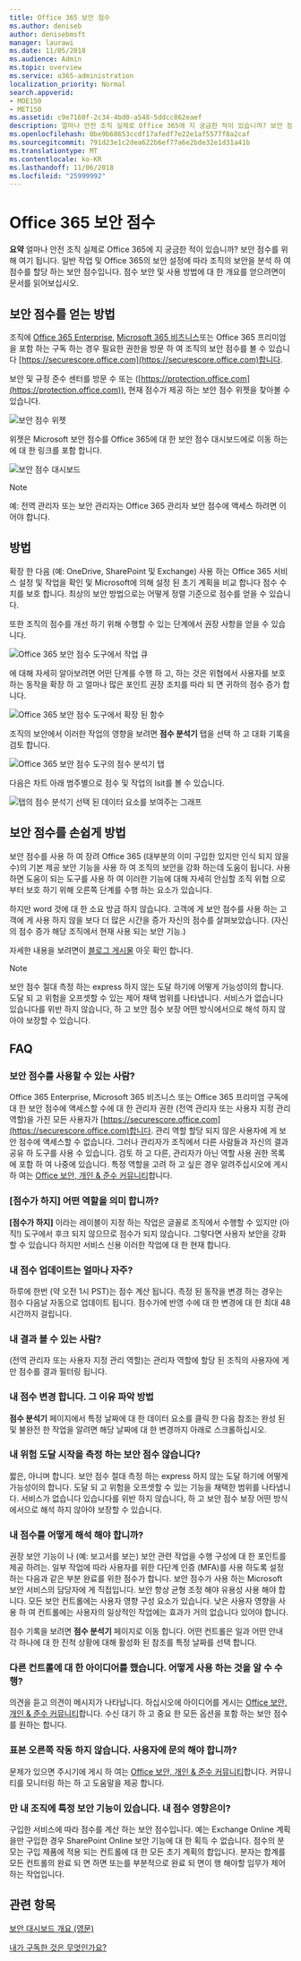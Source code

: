```yaml
---
title: Office 365 보안 점수
ms.author: deniseb
author: denisebmsft
manager: laurawi
ms.date: 11/05/2018
ms.audience: Admin
ms.topic: overview
ms.service: o365-administration
localization_priority: Normal
search.appverid:
- MOE150
- MET150
ms.assetid: c9e7160f-2c34-4bd0-a548-5ddcc862eaef
description: 얼마나 안전 조직 실제로 Office 365에 지 궁금한 적이 있습니까? 보안 점수를 위해 여기 됩니다. 일반 작업 및 Offic 365의 보안 설정에 따라 조직의 보안을 분석 하 여 점수를 할당 하는 보안 점수입니다.
ms.openlocfilehash: 0be9b68653ccdf17afedf7e22e1af5577f8a2caf
ms.sourcegitcommit: 791d23e1c2dea622b6ef77a6e2bde32e1d31a41b
ms.translationtype: MT
ms.contentlocale: ko-KR
ms.lasthandoff: 11/06/2018
ms.locfileid: "25999992"
---
```

# <a name="office-365-secure-score"></a>Office 365 보안 점수

**요약** 얼마나 안전 조직 실제로 Office 365에 지 궁금한 적이 있습니까? 보안 점수를 위해 여기 됩니다. 일반 작업 및 Office 365의 보안 설정에 따라 조직의 보안을 분석 하 여 점수를 할당 하는 보안 점수입니다. 점수 보안 및 사용 방법에 대 한 개요를 얻으려면이 문서를 읽어보십시오.
  
## <a name="how-to-get-to-secure-score"></a>보안 점수를 얻는 방법

조직에 [Office 365 Enterprise](https://docs.microsoft.com/office365/enterprise/), [Microsoft 365 비즈니스](https://docs.microsoft.com/microsoft-365/business/)또는 Office 365 프리미엄을 포함 하는 구독 하는 경우 필요한 권한을 방문 하 여 조직의 보안 점수를 볼 수 있습니다 [https://securescore.office.com](https://securescore.office.com)합니다. 

보안 및 규정 준수 센터를 방문 수 또는 ([https://protection.office.com](https://protection.office.com)), 현재 점수가 제공 하는 보안 점수 위젯을 찾아볼 수 있습니다.

![보안 점수 위젯](media/SecureScoreWidget-o365.png)

위젯은 Microsoft 보안 점수를 Office 365에 대 한 보안 점수 대시보드에로 이동 하는에 대 한 링크를 포함 합니다.

![보안 점수 대시보드](media/SecureScore-WelcomeScreen.png)

> [!NOTE]
> 예: 전역 관리자 또는 보안 관리자는 Office 365 관리자 보안 점수에 액세스 하려면 이어야 합니다.
  
## <a name="how-it-works"></a>방법

확장 한 다음 (예: OneDrive, SharePoint 및 Exchange) 사용 하는 Office 365 서비스 설정 및 작업을 확인 및 Microsoft에 의해 설정 된 초기 계획을 비교 합니다 점수 수치를 보호 합니다. 최상의 보안 방법으로는 어떻게 정렬 기준으로 점수를 얻을 수 있습니다.
  
또한 조직의 점수를 개선 하기 위해 수행할 수 있는 단계에서 권장 사항을 얻을 수 있습니다. 
  
![Office 365 보안 점수 도구에서 작업 큐](media/SecureScore-ActionsToTake.png)
  
에 대해 자세히 알아보려면 어떤 단계를 수행 하 고, 하는 것은 위협에서 사용자를 보호 하는 동작을 확장 하 고 얼마나 많은 포인트 권장 조치를 따라 되 면 귀하의 점수 증가 합니다.
  
![Office 365 보안 점수 도구에서 확장 된 함수](media/SecureScore-DetailedActionToTake.png)
  
조직의 보안에서 이러한 작업의 영향을 보려면 **점수 분석기** 탭을 선택 하 고 대화 기록을 검토 합니다. 
  
![Office 365 보안 점수 도구의 점수 분석기 탭](media/SecureScore-ScoreAnalyzer-7days.png)
  
다음은 차트 아래 범주별으로 점수 및 작업의 lsit를 볼 수 있습니다.
  
![탭의 점수 분석기 선택 된 데이터 요소를 보여주는 그래프](media/SecureScore-Analyzer-breakdownbelowchart.png)
  
## <a name="how-secure-score-helps"></a>보안 점수를 손쉽게 방법

보안 점수를 사용 하 여 장려 Office 365 (대부분의 이미 구입한 있지만 인식 되지 않을 수)의 기본 제공 보안 기능을 사용 하 여 조직의 보안을 강화 하는데 도움이 됩니다. 사용 하면 도움이 되는 도구를 사용 하 여 이러한 기능에 대해 자세히 안심할 조직 위협 으로부터 보호 하기 위해 오른쪽 단계를 수행 하는 요소가 있습니다.
  
하지만 word 것에 대 한 소요 방금 하지 않습니다. 고객에 게 보안 점수를 사용 하는 고객에 게 사용 하지 않을 보다 더 많은 시간을 증가 자신의 점수를 살펴보았습니다. (자신의 점수 증가 해당 조직에서 현재 사용 되는 보안 기능.)
  
자세한 내용을 보려면이 [블로그 게시물](https://go.microsoft.com/fwlink/?linkid=836898) 아웃 확인 합니다. 
  
> [!NOTE]
> 보안 점수 절대 측정 하는 express 하지 않는 도달 하기에 어떻게 가능성이의 합니다. 도달 되 고 위험을 오프셋할 수 있는 제어 채택 범위를 나타냅니다. 서비스가 없습니다 있습니다를 위반 하지 않습니다, 하 고 보안 점수 보장 어떤 방식에서으로 해석 하지 않아야 보장할 수 있습니다. 
  
## <a name="faqs"></a>FAQ

### <a name="who-can-use-secure-score"></a>보안 점수를 사용할 수 있는 사람?

Office 365 Enterprise, Microsoft 365 비즈니스 또는 Office 365 프리미엄 구독에 대 한 보안 점수에 액세스할 수에 대 한 관리자 권한 (전역 관리자 또는 사용자 지정 관리 역할)을 가진 모든 사용자가 [https://securescore.office.com](https://securescore.office.com)합니다. 관리 역할 할당 되지 않은 사용자에 게 보안 점수에 액세스할 수 없습니다. 그러나 관리자가 조직에서 다른 사람들과 자신의 결과 공유 하 도구를 사용 수 있습니다. 검토 하 고 다른, 관리자가 아닌 역할 사용 권한 목록에 포함 하 여 나중에 있습니다. 특정 역할을 고려 하 고 싶은 경우 알려주십시오에 게시 하 여는 [Office 보안, 개인 &amp; 준수 커뮤니티](https://go.microsoft.com/fwlink/?linkid=836898)합니다.
  
### <a name="what-does-not-scored-mean"></a>[점수가 하지] 어떤 역할을 의미 합니까?

**[점수가 하지]** 이라는 레이블이 지정 하는 작업은 글꼴로 조직에서 수행할 수 있지만 (아직!) 도구에서 후크 되지 않으므로 점수가 되지 않습니다. 그렇다면 사용자 보안을 강화할 수 있습니다 하지만 서비스 신용 이러한 작업에 대 한 현재 합니다. 
  
### <a name="how-often-is-my-score-updated"></a>내 점수 업데이트는 얼마나 자주?

하루에 한번 (약 오전 1시 PST)는 점수 계산 됩니다. 측정 된 동작을 변경 하는 경우는 점수 다음날 자동으로 업데이트 됩니다. 점수가에 반영 수에 대 한 변경에 대 한 최대 48 시간까지 걸립니다.
  
### <a name="who-can-see-my-results"></a>내 결과 볼 수 있는 사람?

(전역 관리자 또는 사용자 지정 관리 역할)는 관리자 역할에 할당 된 조직의 사용자에 게만 점수를 결과 필터링 됩니다.
  
### <a name="my-score-changed-how-do-i-figure-out-why"></a>내 점수 변경 합니다. 그 이유 파악 방법

**점수 분석기** 페이지에서 특정 날짜에 대 한 데이터 요소를 클릭 한 다음 참조는 완성 된 및 불완전 한 작업을 알려면 해당 날짜에 대 한 변경까지 아래로 스크롤하십시오. 
  
### <a name="does-the-secure-score-measure-my-risk-of-getting-breached"></a>내 위험 도달 시작을 측정 하는 보안 점수 않습니다?

짧은, 아니며 합니다. 보안 점수 절대 측정 하는 express 하지 않는 도달 하기에 어떻게 가능성이의 합니다. 도달 되 고 위험을 오프셋할 수 있는 기능을 채택한 범위를 나타냅니다. 서비스가 없습니다 있습니다를 위반 하지 않습니다, 하 고 보안 점수 보장 어떤 방식에서으로 해석 하지 않아야 보장할 수 있습니다.
  
### <a name="how-should-i-interpret-my-score"></a>내 점수를 어떻게 해석 해야 합니까?

권장 보안 기능이 나 (예: 보고서를 보는) 보안 관련 작업을 수행 구성에 대 한 포인트를 제공 하려는. 일부 작업에 따라 사용자를 위한 다단계 인증 (MFA)를 사용 하도록 설정 하는 다음과 같은 부분 완료를 위한 점수가 합니다. 보안 점수가 사용 하는 Microsoft 보안 서비스의 담당자에 게 직접입니다. 보안 항상 균형 조정 해야 유용성 사용 해야 합니다. 모든 보안 컨트롤에는 사용자 영향 구성 요소가 있습니다. 낮은 사용자 영향을 사용 하 여 컨트롤에는 사용자의 일상적인 작업에는 효과가 거의 없습니다 있어야 합니다.
  
점수 기록을 보려면 **점수 분석기** 페이지로 이동 합니다. 어떤 컨트롤은 일과 어떤 안내 각 하나에 대 한 진척 상황에 대해 활성화 된 참조를 특정 날짜를 선택 합니다. 
  
### <a name="i-have-an-idea-for-another-control-how-do-i-let-you-know-what-it-is"></a>다른 컨트롤에 대 한 아이디어를 했습니다. 어떻게 사용 하는 것을 알 수 수행?

의견을 듣고 의견이 메시지가 나타납니다. 하십시오에 아이디어를 게시는 [Office 보안, 개인 &amp; 준수 커뮤니티](https://go.microsoft.com/fwlink/?linkid=836898)합니다. 수신 대기 하 고 중요 한 모든 옵션을 포함 하는 보안 점수를 원하는 합니다.
  
### <a name="something-isnt-working-right-who-should-i-contact"></a>표본 오른쪽 작동 하지 않습니다. 사용자에 문의 해야 합니까?

문제가 있으면 주시기에 게시 하 여는 [Office 보안, 개인 &amp; 준수 커뮤니티](https://go.microsoft.com/fwlink/?linkid=836898)합니다. 커뮤니티를 모니터링 하는 하 고 도움말을 제공 합니다.
  
### <a name="my-organization-only-has-certain-security-features-does-this-affect-my-score"></a>만 내 조직에 특정 보안 기능이 있습니다. 내 점수 영향은이?

구입한 서비스에 따라 점수를 계산 하는 보안 점수입니다. 예는 Exchange Online 계획을만 구입한 경우 SharePoint Online 보안 기능에 대 한 획득 수 없습니다. 점수의 분모는 구입 제품에 적용 되는 컨트롤에 대 한 모든 초기 계획의 합입니다. 분자는 합계를 모든 컨트롤의 완료 되 면 하면 또는를 부분적으로 완료 되 면이 행 해야할 임무가 제어 하는 작업입니다.

## <a name="related-topics"></a>관련 항목

[보안 대시보드 개요 (영문)](security-dashboard.md)

[내가 구독한 것은 무엇인가요?](https://docs.microsoft.com/office365/admin/admin-overview/what-subscription-do-i-have?view=o365-worldwide)
  

